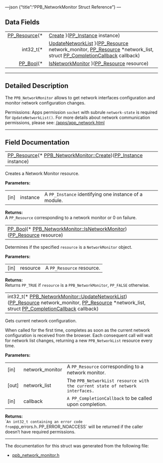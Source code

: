 —json {“title”:“PPB\_NetworkMonitor Struct Reference”} —

Data Fields
-----------

<table><tbody><tr class="odd"><td style="text-align: right;"><a href="/docs/native-client/pepper_beta/c/group___typedefs#gafdc3895ee80f4750d0d95ae1b677e9b7" class="el">PP_Resource</a>(* </td><td><a href="/docs/native-client/pepper_beta/c/struct_p_p_b___network_monitor__1__0#a854eb22d3a1241f6d03602392fa7a6af" class="el">Create</a> )(<a href="/docs/native-client/pepper_beta/c/group___typedefs#ga89b662403e6a687bb914b80114c0d19d" class="el">PP_Instance</a> instance)</td></tr><tr class="even"><td style="text-align: right;">int32_t(* </td><td><a href="/docs/native-client/pepper_beta/c/struct_p_p_b___network_monitor__1__0#ade2323702ca75e315fac9e4fa6a9f5d5" class="el">UpdateNetworkList</a> )(<a href="/docs/native-client/pepper_beta/c/group___typedefs#gafdc3895ee80f4750d0d95ae1b677e9b7" class="el">PP_Resource</a> network_monitor, <a href="/docs/native-client/pepper_beta/c/group___typedefs#gafdc3895ee80f4750d0d95ae1b677e9b7" class="el">PP_Resource</a> *network_list, struct <a href="/docs/native-client/pepper_beta/c/struct_p_p___completion_callback/" class="el">PP_CompletionCallback</a> callback)</td></tr><tr class="odd"><td style="text-align: right;"><a href="/docs/native-client/pepper_beta/c/group___enums#ga4f272d99be14aacafe08dfd4ef830918" class="el">PP_Bool</a>(* </td><td><a href="/docs/native-client/pepper_beta/c/struct_p_p_b___network_monitor__1__0#ac631ae11ea28c1274eed22b7725ccfe4" class="el">IsNetworkMonitor</a> )(<a href="/docs/native-client/pepper_beta/c/group___typedefs#gafdc3895ee80f4750d0d95ae1b677e9b7" class="el">PP_Resource</a> resource)</td></tr></tbody></table>

------------------------------------------------------------------------

<span id="details" class="anchor" style="margin: 0;"></span>

Detailed Description
--------------------

The `PPB_NetworkMonitor` allows to get network interfaces configuration and monitor network configuration changes.

Permissions: Apps permission `socket` with subrule `network-state` is required for `UpdateNetworkList()`. For more details about network communication permissions, please see: [/apps/app\_network.html](/apps/app_network.html)

------------------------------------------------------------------------

Field Documentation
-------------------

<span id="a854eb22d3a1241f6d03602392fa7a6af" class="anchor" style="margin: 0;"></span>

<table><tbody><tr class="odd"><td><a href="/docs/native-client/pepper_beta/c/group___typedefs#gafdc3895ee80f4750d0d95ae1b677e9b7" class="el">PP_Resource</a>(* <a href="/docs/native-client/pepper_beta/c/struct_p_p_b___network_monitor__1__0#a854eb22d3a1241f6d03602392fa7a6af" class="el">PPB_NetworkMonitor::Create</a>)(<a href="/docs/native-client/pepper_beta/c/group___typedefs#ga89b662403e6a687bb914b80114c0d19d" class="el">PP_Instance</a> instance)</td></tr></tbody></table>

Creates a Network Monitor resource.

**Parameters:**  

<table><tbody><tr class="odd"><td>[in]</td><td>instance</td><td>A <code>PP_Instance</code> identifying one instance of a module.</td></tr></tbody></table>

**Returns:**  
A `PP_Resource` corresponding to a network monitor or 0 on failure.

<span id="ac631ae11ea28c1274eed22b7725ccfe4" class="anchor" style="margin: 0;"></span>

<table><tbody><tr class="odd"><td><a href="/docs/native-client/pepper_beta/c/group___enums#ga4f272d99be14aacafe08dfd4ef830918" class="el">PP_Bool</a>(* <a href="/docs/native-client/pepper_beta/c/struct_p_p_b___network_monitor__1__0#ac631ae11ea28c1274eed22b7725ccfe4" class="el">PPB_NetworkMonitor::IsNetworkMonitor</a>)(<a href="/docs/native-client/pepper_beta/c/group___typedefs#gafdc3895ee80f4750d0d95ae1b677e9b7" class="el">PP_Resource</a> resource)</td></tr></tbody></table>

Determines if the specified `resource` is a `NetworkMonitor` object.

**Parameters:**  

<table><tbody><tr class="odd"><td>[in]</td><td>resource</td><td>A <code>PP_Resource</code> resource.</td></tr></tbody></table>

**Returns:**  
Returns `PP_TRUE` if `resource` is a `PPB_NetworkMonitor`, `PP_FALSE` otherwise.

<span id="ade2323702ca75e315fac9e4fa6a9f5d5" class="anchor" style="margin: 0;"></span>

<table><tbody><tr class="odd"><td>int32_t(* <a href="/docs/native-client/pepper_beta/c/struct_p_p_b___network_monitor__1__0#ade2323702ca75e315fac9e4fa6a9f5d5" class="el">PPB_NetworkMonitor::UpdateNetworkList</a>)(<a href="/docs/native-client/pepper_beta/c/group___typedefs#gafdc3895ee80f4750d0d95ae1b677e9b7" class="el">PP_Resource</a> network_monitor, <a href="/docs/native-client/pepper_beta/c/group___typedefs#gafdc3895ee80f4750d0d95ae1b677e9b7" class="el">PP_Resource</a> *network_list, struct <a href="/docs/native-client/pepper_beta/c/struct_p_p___completion_callback/" class="el">PP_CompletionCallback</a> callback)</td></tr></tbody></table>

Gets current network configuration.

When called for the first time, completes as soon as the current network configuration is received from the browser. Each consequent call will wait for network list changes, returning a new `PPB_NetworkList` resource every time.

**Parameters:**  

<table><tbody><tr class="odd"><td>[in]</td><td>network_monitor</td><td>A <code>PP_Resource</code> corresponding to a network monitor.</td></tr><tr class="even"><td>[out]</td><td>network_list</td><td>The <code>PPB_NetworkList</code><code> resource with the current state of network interfaces. </code></td></tr><tr class="odd"><td>[in]</td><td>callback</td><td><code></code><code>A </code><code>PP_CompletionCallback</code> to be called upon completion.</td></tr></tbody></table>

**Returns:**  
\``An int32_t containing an error code from`pp\_errors.h`.`PP\_ERROR\_NOACCESS\` will be returned if the caller doesn’t have required permissions.

------------------------------------------------------------------------

The documentation for this struct was generated from the following file:

-   <a href="/docs/native-client/pepper_beta/c/ppb__network__monitor_8h/" class="el">ppb_network_monitor.h</a>
